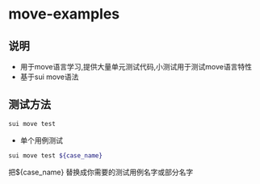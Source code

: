 # move-examples
## 说明
*  用于move语言学习,提供大量单元测试代码,小测试用于测试move语言特性
*  基于sui move语法

##  测试方法
```bash
sui move test
```
* 单个用例测试
```bash
sui move test ${case_name}
```
把${case_name} 替换成你需要的测试用例名字或部分名字


